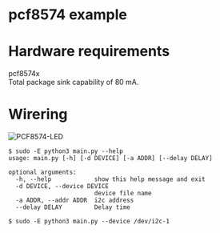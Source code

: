 # pcf8574 example   

# Hardware requirements
pcf8574x   
Total package sink capability of 80 mA.   

# Wirering
![PCF8574-LED](https://github.com/nopnop2002/python-periphery-example/assets/6020549/56cd3607-1de1-4135-8e6d-dfa64f9fffc4)

```
$ sudo -E python3 main.py --help
usage: main.py [-h] [-d DEVICE] [-a ADDR] [--delay DELAY]

optional arguments:
  -h, --help            show this help message and exit
  -d DEVICE, --device DEVICE
                        device file name
  -a ADDR, --addr ADDR  i2c address
  --delay DELAY         Delay time

$ sudo -E python3 main.py --device /dev/i2c-1
```
